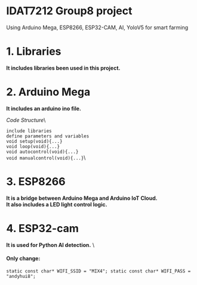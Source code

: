 # IDAT7212 Group8 project
 Using Arduino Mega, ESP8266, ESP32-CAM, AI, YoloV5 for smart farming

# 1. Libraries 
**It includes libraries been used in this project.**
# 2. Arduino Mega
**It includes an arduino ino file.** 

_Code Structure_\

`include libraries`\
`define parameters and variables`\
`void setup(void){...}`\
`void loop(void){...}`\
`void autocontrol(void){...}`\
`void manualcontrol(void){...}`\

# 3. ESP8266
**It is a bridge between Arduino Mega and Arduino IoT Cloud.**\
**It also includes a LED light control logic.**

# 4. ESP32-cam
**It is used for Python AI detection.** \

#### Only change:
`static const char* WIFI_SSID = "MIX4";
static const char* WIFI_PASS = "andyhui8";`
